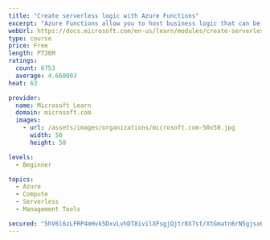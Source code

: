 ```yaml
---
title: "Create serverless logic with Azure Functions"
excerpt: "Azure Functions allow you to host business logic that can be executed without managing or provisioning server infrastructure"
webUrl: https://docs.microsoft.com/en-us/learn/modules/create-serverless-logic-with-azure-functions/
type: course
price: Free
length: PT36M
ratings:
  count: 6753
  average: 4.660003
heat: 63

provider:
  name: Microsoft Learn
  domain: microsoft.com
  images:
    - url: /assets/images/organizations/microsoft.com-50x50.jpg
      width: 50
      height: 50

levels:
  - Beginner

topics:
  - Azure
  - Compute
  - Serverless
  - Management Tools

secured: "5hV6l6zLFRP4mHvk5DxvLvhDT8ivilXFsgjQjtr8X7st/XtGmatn6rN5gjsx6MZHQQRDNSvOibLYwHkQliWvCVR2h6t3wjlehX4A2wl3c0aRa07c/Z4bXTs8SmdokfY3aVvNeDQCEBaah9gQa9dcyhF0ejpLG9EGydkFYkgn54lSmTRc96KF8et+e2EXHUXGvQHRcFRpf+EhkdrhiFL37JV4eXWuXNqtJvCmGYWMiFOcu6bTSrjV6gOJ0wP+6rnjM/kwXYFhdwL65S+BtrJLk8d+TBRjTAB+tfgHCYve3S/jc0pAD0lZKRIUD5Ho2J5p9zho0c7rbZRUCGZbPBowmfolS6IDxqplYBuryqfrIbEfhg6G8eFrGTm8HFGzBqg9aIsdrNSZI3mmPRf/5JbzpaRmu8UYTlZ1tsVCpFiLUO4=;SVwvwPOwl/JjeKQmKkxwfg=="
---
```


